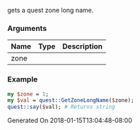 gets a quest zone long name.
### Arguments
**Name**|**Type**|**Description**
:---|:---|:---
zone||

### Example

```perl
my $zone = 1;
my $val = quest::GetZoneLongName($zone);
quest::say($val); # Returns string
```


Generated On 2018-01-15T13:04:48-08:00